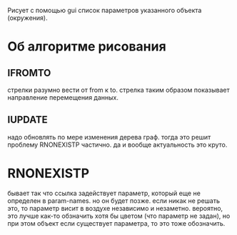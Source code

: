 Рисует с помощью gui список параметров указанного объекта (окружения).

# Об алгоритме рисования

## IFROMTO
стрелки разумно вести от from к to. стрелка таким образом показывает направление перемещения данных. 

## IUPDATE
надо обновлять по мере изменения дерева граф.
тогда это решит проблему RNONEXISTP частично.
да и вообще актуальность это круто.

# RNONEXISTP
бывает так что ссылка задействует параметр, который еще не определен в param-names.
но он будет позже.
если никак не решать это, то параметр висит в воздухе независимо и незаметно.
вероятно, это лучше как-то обзначить хотя бы цветом (что параметр не задан), 
но при этом объект если существует параметра, то это тоже обозначить.